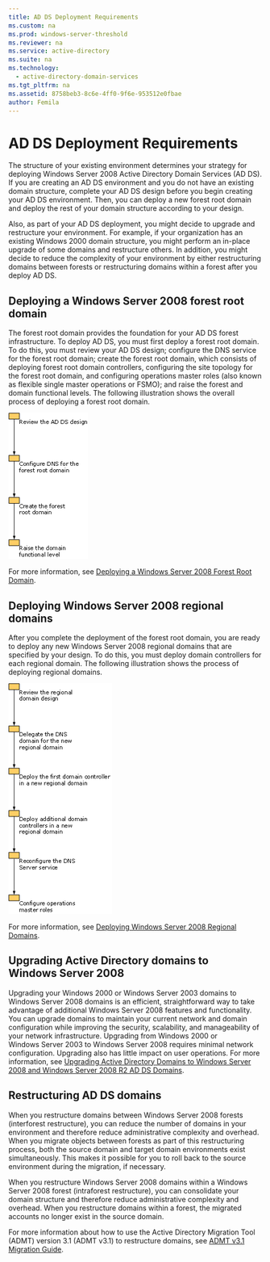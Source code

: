 ```yaml
---
title: AD DS Deployment Requirements
ms.custom: na
ms.prod: windows-server-threshold
ms.reviewer: na
ms.service: active-directory
ms.suite: na
ms.technology: 
  - active-directory-domain-services
ms.tgt_pltfrm: na
ms.assetid: 8758beb3-8c6e-4ff0-9f6e-953512e0fbae
author: Femila
---
```

# AD DS Deployment Requirements
The structure of your existing environment determines your strategy for deploying  Windows Server 2008  Active Directory Domain Services \(AD DS\). If you are creating an AD DS environment and you do not have an existing domain structure, complete your AD DS design before you begin creating your AD DS environment. Then, you can deploy a new forest root domain and deploy the rest of your domain structure according to your design.  
  
Also, as part of your AD DS deployment, you might decide to upgrade and restructure your environment. For example, if your organization has an existing Windows 2000 domain structure, you might perform an in\-place upgrade of some domains and restructure others. In addition, you might decide to reduce the complexity of your environment by either restructuring domains between forests or restructuring domains within a forest after you deploy AD DS.  
  
## Deploying a Windows Server 2008 forest root domain  
The forest root domain provides the foundation for your AD DS forest infrastructure. To deploy AD DS, you must first deploy a forest root domain. To do this, you must review your AD DS design; configure the DNS service for the forest root domain; create the forest root domain, which consists of deploying forest root domain controllers, configuring the site topology for the forest root domain, and configuring operations master roles \(also known as flexible single master operations or FSMO\); and raise the forest and domain functional levels. The following illustration shows the overall process of deploying a forest root domain.  
  
![](../../media/AD-DS-Deployment-Requirements/033aad0b-25ff-4793-8825-88a6daa01a55.gif)  
  
For more information, see [Deploying a Windows Server 2008 Forest Root Domain](https://technet.microsoft.com/library/cc731174.aspx).  
  
## Deploying Windows Server 2008 regional domains  
After you complete the deployment of the forest root domain, you are ready to deploy any new  Windows Server 2008  regional domains that are specified by your design. To do this, you must deploy domain controllers for each regional domain. The following illustration shows the process of deploying regional domains.  
  
![](../../media/AD-DS-Deployment-Requirements/89a878c8-9a94-4180-ad43-ca75316a6318.gif)  
  
For more information, see [Deploying Windows Server 2008 Regional Domains](https://technet.microsoft.com/library/cc755118.aspx).  
  
## Upgrading Active Directory domains to Windows Server 2008  
Upgrading your Windows 2000 or Windows Server 2003 domains to  Windows Server 2008  domains is an efficient, straightforward way to take advantage of additional  Windows Server 2008  features and functionality. You can upgrade domains to maintain your current network and domain configuration while improving the security, scalability, and manageability of your network infrastructure. Upgrading from Windows 2000 or Windows Server 2003 to  Windows Server 2008  requires minimal network configuration. Upgrading also has little impact on user operations. For more information, see [Upgrading Active Directory Domains to Windows Server 2008 and Windows Server 2008 R2 AD DS Domains](https://technet.microsoft.com/library/cc731188.aspx).  
  
## Restructuring AD DS domains  
When you restructure domains between  Windows Server 2008  forests \(interforest restructure\), you can reduce the number of domains in your environment and therefore reduce administrative complexity and overhead. When you migrate objects between forests as part of this restructuring process, both the source domain and target domain environments exist simultaneously. This makes it possible for you to roll back to the source environment during the migration, if necessary.  
  
When you restructure  Windows Server 2008  domains within a  Windows Server 2008  forest \(intraforest restructure\), you can consolidate your domain structure and therefore reduce administrative complexity and overhead. When you restructure domains within a forest, the migrated accounts no longer exist in the source domain.  
  
For more information about how to use the Active Directory Migration Tool \(ADMT\) version 3.1 \(ADMT v3.1\) to restructure domains, see [ADMT v3.1 Migration Guide](http://go.microsoft.com/fwlink/?LinkId=93678).  
  

